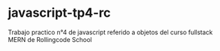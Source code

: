 # javascript-tp4-rc
Trabajo practico n°4 de javascript referido a objetos del curso fullstack MERN de Rollingcode School
